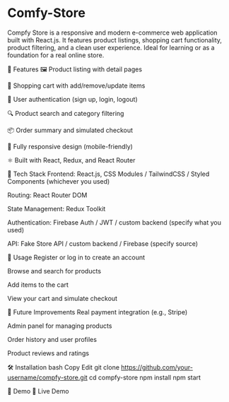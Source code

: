 # Comfy-Store
Compfy Store is a responsive and modern e-commerce web application built with React.js. It features product listings, shopping cart functionality, product filtering, and a clean user experience. Ideal for learning or as a foundation for a real online store.

🚀 Features
🖼️ Product listing with detail pages

🛒 Shopping cart with add/remove/update items

🔐 User authentication (sign up, login, logout)

🔍 Product search and category filtering

📦 Order summary and simulated checkout

📱 Fully responsive design (mobile-friendly)

⚛️ Built with React, Redux, and React Router

🔧 Tech Stack
Frontend: React.js, CSS Modules / TailwindCSS / Styled Components (whichever you used)

Routing: React Router DOM

State Management: Redux Toolkit

Authentication: Firebase Auth / JWT / custom backend (specify what you used)

API: Fake Store API / custom backend / Firebase (specify source)


🧾 Usage
Register or log in to create an account

Browse and search for products

Add items to the cart

View your cart and simulate checkout


🧪 Future Improvements
Real payment integration (e.g., Stripe)

Admin panel for managing products

Order history and user profiles

Product reviews and ratings


🛠️ Installation
bash
Copy
Edit
git clone https://github.com/your-username/compfy-store.git
cd compfy-store
npm install
npm start


📸 Demo
🔗 Live Demo
